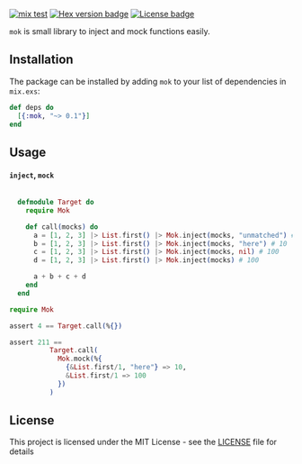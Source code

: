[![mix test](https://github.com/jechol/mok/workflows/mix%20test/badge.svg)](https://github.com/jechol/mok/actions)
[![Hex version badge](https://img.shields.io/hexpm/v/mok.svg)](https://hex.pm/packages/mok)
[![License badge](https://img.shields.io/hexpm/l/mok.svg)](https://github.com/jechol/mok/blob/master/LICENSE.md)

`mok` is small library to inject and mock functions easily.

## Installation

The package can be installed by adding `mok` to your list of dependencies
in `mix.exs`:

```elixir
def deps do
  [{:mok, "~> 0.1"}]
end
```

## Usage

#### `inject`, `mock`

```elixir

  defmodule Target do
    require Mok

    def call(mocks) do
      a = [1, 2, 3] |> List.first() |> Mok.inject(mocks, "unmatched") # 1
      b = [1, 2, 3] |> List.first() |> Mok.inject(mocks, "here") # 10
      c = [1, 2, 3] |> List.first() |> Mok.inject(mocks, nil) # 100
      d = [1, 2, 3] |> List.first() |> Mok.inject(mocks) # 100

      a + b + c + d
    end
  end
```

```elixir
require Mok

assert 4 == Target.call(%{})

assert 211 ==
          Target.call(
            Mok.mock(%{
              {&List.first/1, "here"} => 10,
              &List.first/1 => 100
            })
          )
```

## License

This project is licensed under the MIT License - see the [LICENSE](LICENSE.md) file for details
